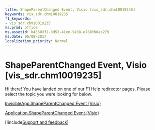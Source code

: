 ```yaml
---
title: ShapeParentChanged Event, Visio [vis_sdr.chm10019235]
keywords: vis_sdr.chm10019235
f1_keywords:
- vis_sdr.chm10019235
ms.prod: office
ms.assetid: b45503f2-8d53-41ee-9438-e768fb6ae279
ms.date: 06/08/2017
localization_priority: Normal
---
```



# ShapeParentChanged Event, Visio [vis_sdr.chm10019235]

Hi there! You have landed on one of our F1 Help redirector pages. Please select the topic you were looking for below.

[InvisibleApp.ShapeParentChanged Event (Visio)](https://msdn.microsoft.com/library/526b0da9-c086-a461-2708-6c882210ce76%28Office.15%29.aspx)

[Application.ShapeParentChanged Event (Visio)](https://msdn.microsoft.com/library/321f937c-27e0-be80-9d6a-78e4e85629ec%28Office.15%29.aspx)

[!include[Support and feedback](~/includes/feedback-boilerplate.md)]